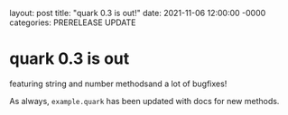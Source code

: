 layout: post
title: "quark 0.3 is out!"
date: 2021-11-06 12:00:00 -0000
categories: PRERELEASE UPDATE

# quark 0.3 is out
featuring string and number methodsand a lot of bugfixes!

As always, `example.quark` has been updated with docs for new methods.

